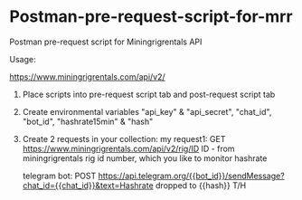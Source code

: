 # Postman-pre-request-script-for-mrr
Postman pre-request script for Miningrigrentals API

Usage:

https://www.miningrigrentals.com/api/v2/

1) Place scripts into pre-request script tab and post-request script tab

2) Create environmental variables "api_key" & "api_secret", "chat_id", "bot_id", "hashrate15min" & "hash"

3) Create 2 requests in your collection:
   my request1:
   GET https://www.miningrigrentals.com/api/v2/rig/ID
   ID - from miningrigrentals rig id number, which you like to monitor hashrate
 
   
   telegram bot:
   POST https://api.telegram.org/{{bot_id}}/sendMessage?chat_id={{chat_id}}&text=Hashrate dropped to {{hash}} T/H
   
